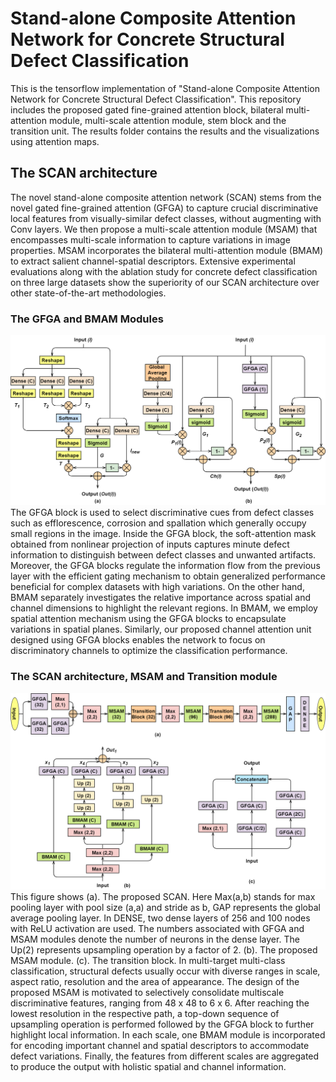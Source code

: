 # Stand-alone Composite Attention Network for Concrete Structural Defect Classification
This is the tensorflow implementation of "Stand-alone Composite Attention Network for Concrete Structural Defect Classification". This repository includes the proposed gated fine-grained attention block, bilateral multi-attention module, multi-scale attention module, stem block and the transition unit. The results folder contains the results and the visualizations using attention maps.

## The SCAN architecture
The novel stand-alone composite attention network (SCAN) stems from the novel gated fine-grained attention (GFGA) to capture crucial discriminative local features from visually-similar defect classes, without augmenting with Conv layers. We then propose a multi-scale attention module (MSAM) that encompasses multi-scale information to capture variations in image properties. MSAM incorporates the bilateral multi-attention module (BMAM) to extract salient channel-spatial descriptors. Extensive experimental evaluations along with the ablation study for concrete defect classification on three large datasets show the superiority of our SCAN architecture over other state-of-the-art methodologies.

### The GFGA and BMAM Modules
![alt text](https://github.com/NBPuhan/SCAN/blob/main/Figures/TAI_Blocks_New.png)
The GFGA block is used to select discriminative cues from defect classes such as efflorescence, corrosion and spallation which generally occupy small regions in the image. Inside the GFGA block, the soft-attention mask obtained from nonlinear projection of inputs captures minute defect information to distinguish between defect classes and unwanted artifacts. Moreover, the GFGA blocks regulate the information flow from the previous layer with the efficient gating mechanism to obtain generalized performance beneficial for complex datasets with high variations. On the other hand, BMAM separately investigates the relative importance across spatial and channel dimensions to highlight the relevant regions. In BMAM, we employ spatial attention mechanism using the GFGA blocks to encapsulate variations in spatial planes. Similarly, our proposed channel attention unit designed using GFGA blocks enables the network to focus on discriminatory channels to optimize the classification performance.

### The SCAN architecture, MSAM and Transition module
![alt text](https://github.com/NBPuhan/SCAN/blob/main/Figures/TAI_Revised_New.png)
This figure shows (a). The proposed SCAN. Here Max(a,b) stands for max pooling layer with pool size (a,a) and stride as b, GAP represents the global average pooling layer. In DENSE, two dense layers of 256 and 100 nodes with ReLU activation are used. The numbers associated with GFGA and MSAM modules denote the number of neurons in the dense layer. The Up(2) represents upsampling operation by a factor of 2. (b). The proposed MSAM module. (c). The transition block. In multi-target multi-class classification, structural defects usually occur with diverse ranges in scale, aspect ratio, resolution and the area of appearance. The design of the proposed MSAM is motivated to selectively consolidate multiscale discriminative features, ranging from 48 x 48 to 6 x 6. After reaching the lowest resolution in the respective path, a top-down sequence of upsampling operation is performed followed by the GFGA block to further highlight local information. In each scale, one BMAM module is incorporated for encoding important channel and spatial descriptors to accommodate defect variations. Finally, the features from different scales are aggregated to produce the output with holistic spatial and channel information.
